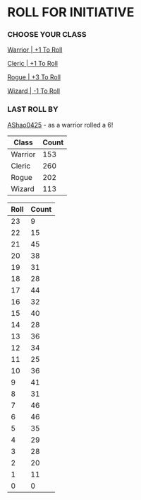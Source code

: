 # ROLL FOR INITIATIVE
### CHOOSE YOUR CLASS

[Warrior | +1 To Roll](https://github.com/benjaminsampica/benjaminsampica/issues/new?title=roll%7Cwarrior&body=Just+click+%27Submit+new+issue%27.)

[Cleric | +1 To Roll](https://github.com/benjaminsampica/benjaminsampica/issues/new?title=roll%7Ccleric&body=Just+click+%27Submit+new+issue%27.)

[Rogue | +3 To Roll](https://github.com/benjaminsampica/benjaminsampica/issues/new?title=roll%7Crogue&body=Just+click+%27Submit+new+issue%27.)

[Wizard | -1 To Roll](https://github.com/benjaminsampica/benjaminsampica/issues/new?title=roll%7Cwizard&body=Just+click+%27Submit+new+issue%27.)
### LAST ROLL BY
[AShao0425](https://www.github.com/AShao0425) - as a warrior rolled a 6!

|Class|Count|
|-|-|
|Warrior|153|
|Cleric|260|
|Rogue|202|
|Wizard|113|

|Roll|Count|
|-|-|
|23|9
|22|15
|21|45
|20|38
|19|31
|18|28
|17|44
|16|32
|15|40
|14|28
|13|36
|12|34
|11|25
|10|36
|9|41
|8|31
|7|46
|6|46
|5|35
|4|29
|3|28
|2|20
|1|11
|0|0
